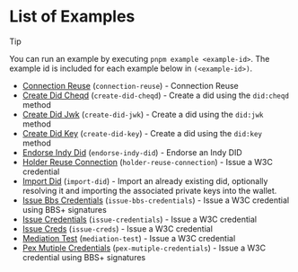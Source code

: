 # List of Examples

> [!TIP]
> You can run an example by executing `pnpm example <example-id>`. The example id is included for each example below in `(<example-id>)`.

- [Connection Reuse](./examples/connection-reuse) (`connection-reuse`) - Connection Reuse
- [Create Did Cheqd](./examples/create-did-cheqd) (`create-did-cheqd`) - Create a did using the `did:cheqd` method
- [Create Did Jwk](./examples/create-did-jwk) (`create-did-jwk`) - Create a did using the `did:jwk` method
- [Create Did Key](./examples/create-did-key) (`create-did-key`) - Create a did using the `did:key` method
- [Endorse Indy Did](./examples/endorse-indy-did) (`endorse-indy-did`) - Endorse an Indy DID
- [Holder Reuse Connection](./examples/holder-reuse-connection) (`holder-reuse-connection`) - Issue a W3C credential
- [Import Did](./examples/import-did) (`import-did`) - Import an already existing did, optionally resolving it and importing the associated private keys into the wallet.
- [Issue Bbs Credentials](./examples/issue-bbs-credentials) (`issue-bbs-credentials`) - Issue a W3C credential using BBS+ signatures
- [Issue Credentials](./examples/issue-credentials) (`issue-credentials`) - Issue a W3C credential
- [Issue Creds](./examples/issue-creds) (`issue-creds`) - Issue a W3C credential
- [Mediation Test](./examples/mediation-test) (`mediation-test`) - Issue a W3C credential
- [Pex Mutiple Credentials](./examples/pex-mutiple-credentials) (`pex-mutiple-credentials`) - Issue a W3C credential using BBS+ signatures
